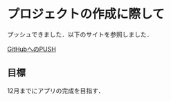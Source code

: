 # プロジェクトの作成に際して

プッシュできました．以下のサイトを参照しました．

[GitHubへのPUSH](https://docs.github.com/ja/get-started/writing-on-github/getting-started-with-writing-and-formatting-on-github/basic-writing-and-formatting-syntax)

## 目標

12月までにアプリの完成を目指す．
